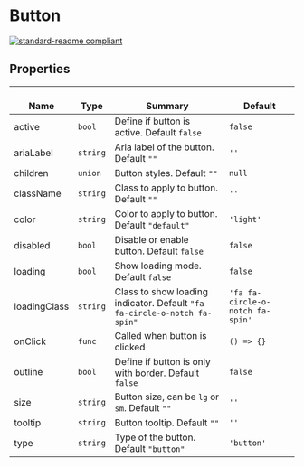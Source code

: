 # Button
  [![standard-readme compliant](https://img.shields.io/badge/standard--readme-OK-green.svg?style=flat-square)](https://github.com/RichardLitt/standard-readme)
  

  ## Properties
  | </br>Name | </br>Type | </br>Summary | </br>Default | 
| ---- | ---- | ---- | ---- |
| active | `bool` | Define if button is active. Default `false` | `false` |
| ariaLabel | `string` | Aria label of the button. Default `""` | `''` |
| children | `union` | Button styles. Default `""` | `null` |
| className | `string` | Class to apply to button. Default `""` | `''` |
| color | `string` | Color to apply to button. Default `"default"` | `'light'` |
| disabled | `bool` | Disable or enable button. Default `false` | `false` |
| loading | `bool` | Show loading mode. Default `false` | `false` |
| loadingClass | `string` | Class to show loading indicator. Default `"fa fa-circle-o-notch fa-spin"` | `'fa fa-circle-o-notch fa-spin'` |
| onClick | `func` | Called when button is clicked | `() => {}` |
| outline | `bool` | Define if button is only with border. Default `false` | `false` |
| size | `string` | Button size, can be `lg` or `sm`. Default `""` | `''` |
| tooltip | `string` | Button tooltip. Default `""` | `''` |
| type | `string` | Type of the button. Default `"button"` | `'button'` |